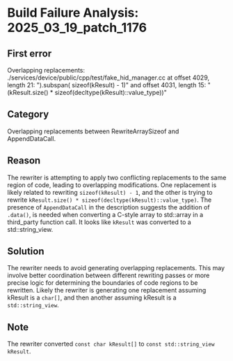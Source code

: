 # Build Failure Analysis: 2025_03_19_patch_1176

## First error

Overlapping replacements: ./services/device/public/cpp/test/fake_hid_manager.cc at offset 4029, length 21: ").subspan( sizeof(kResult) - 1)" and offset 4031, length 15: "(kResult.size() * sizeof(decltype(kResult)::value_type))"

## Category
Overlapping replacements between RewriteArraySizeof and AppendDataCall.

## Reason
The rewriter is attempting to apply two conflicting replacements to the same region of code, leading to overlapping modifications.  One replacement is likely related to rewriting `sizeof(kResult) - 1`, and the other is trying to rewrite `kResult.size() * sizeof(decltype(kResult)::value_type)`. The presence of `AppendDataCall` in the description suggests the addition of `.data()`, is needed when converting a C-style array to std::array in a third_party function call. It looks like `kResult` was converted to a std::string_view.

## Solution
The rewriter needs to avoid generating overlapping replacements.  This may involve better coordination between different rewriting passes or more precise logic for determining the boundaries of code regions to be rewritten. Likely the rewriter is generating one replacement assuming kResult is a `char[]`, and then another assuming kResult is a `std::string_view`.

## Note
The rewriter converted `const char kResult[]` to `const std::string_view kResult`.